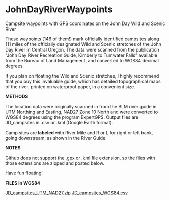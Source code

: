 # JohnDayRiverWaypoints
Campsite waypoints with GPS coordinates on the John Day Wild and Scenic River

These waypoints (146 of them!) mark officially identified campsites along 111 miles of the officially designated Wild and Scenic stretches of the John Day River in Central Oregon. The data were scanned from the publication "John Day River Recreation Guide, Kimberly to Tumwater Falls" available from the Bureau of Land Management, and converted to WGS84 decimal degrees. 

If you plan on floating the Wild and Scenic stretches, I highly recommend that you buy this invaluable guide, which has detailed topographical maps of the river, printed on waterproof paper, in a convenient size.

**METHODS**

The location data were originally scanned in from the BLM river guide in UTM Northing and Easting, NAD27 Zone 10 North and were converted to WGS84 degrees using the program ExpertGPS. Output files are JD_campsites in .csv or .kml (Google Earth format).

Camp sites are **labeled** with River Mile and R or L for right or left bank, going downstream, as shown in the River Guide.

**NOTES** 

Github does not support the .gpx or .kml file extension, so the files with those extensions are zipped and posted below.

Have fun floating!

**FILES in WGS84**

[JD_campsites_UTM_NAD27.zip](https://github.com/jremington/JohnDayRiverWaypoints/files/8691629/JD_campsites_UTM_NAD27.zip)
[JD_campsites_WGS84.csv](https://github.com/jremington/JohnDayRiverWaypoints/files/8691630/JD_campsites_WGS84.csv)
